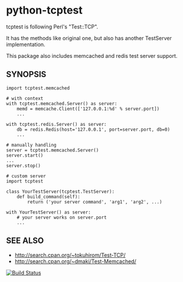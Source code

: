 # python-tcptest

tcptest is following Perl's "Test::TCP".

It has the methods like original one, but also has another TestServer implementation.

This package also includes memcached and redis test server support.

## SYNOPSIS

```
import tcptest.memcached

# with context
with tcptest.memcached.Server() as server:
    memd = memcache.Client(['127.0.0.1:%d' % server.port])
    ...

with tcptest.redis.Server() as server:
    db = redis.Redis(host='127.0.0.1', port=server.port, db=0)
    ...

# manually handling
server = tcptest.memcached.Server()
server.start()
...
server.stop()

# custom server
import tcptest

class YourTestServer(tcptest.TestServer):
    def build_command(self):
        return ('your server command', 'arg1', 'arg2', ...)

with YourTestServer() as server:
    # your server works on server.port
    ...
```

## SEE ALSO

- http://search.cpan.org/~tokuhirom/Test-TCP/
- http://search.cpan.org/~dmaki/Test-Memcached/

[![Build Status](https://travis-ci.org/nekoya/python-tcptest.png?branch=master)](https://travis-ci.org/nekoya/python-tcptest)
